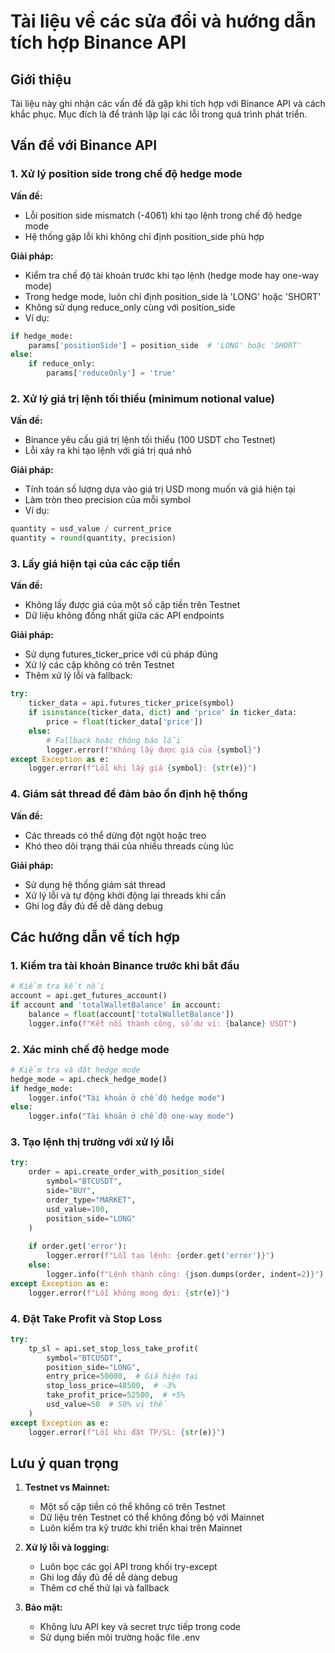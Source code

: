 # Tài liệu về các sửa đổi và hướng dẫn tích hợp Binance API

## Giới thiệu
Tài liệu này ghi nhận các vấn đề đã gặp khi tích hợp với Binance API và cách khắc phục. Mục đích là để tránh lặp lại các lỗi trong quá trình phát triển.

## Vấn đề với Binance API

### 1. Xử lý position side trong chế độ hedge mode

**Vấn đề:**
- Lỗi position side mismatch (-4061) khi tạo lệnh trong chế độ hedge mode
- Hệ thống gặp lỗi khi không chỉ định position_side phù hợp

**Giải pháp:**
- Kiểm tra chế độ tài khoản trước khi tạo lệnh (hedge mode hay one-way mode)
- Trong hedge mode, luôn chỉ định position_side là 'LONG' hoặc 'SHORT'
- Không sử dụng reduce_only cùng với position_side
- Ví dụ:
```python
if hedge_mode:
    params['positionSide'] = position_side  # 'LONG' hoặc 'SHORT'
else:
    if reduce_only:
        params['reduceOnly'] = 'true'
```

### 2. Xử lý giá trị lệnh tối thiểu (minimum notional value)

**Vấn đề:**
- Binance yêu cầu giá trị lệnh tối thiểu (100 USDT cho Testnet)
- Lỗi xảy ra khi tạo lệnh với giá trị quá nhỏ

**Giải pháp:**
- Tính toán số lượng dựa vào giá trị USD mong muốn và giá hiện tại
- Làm tròn theo precision của mỗi symbol
- Ví dụ:
```python
quantity = usd_value / current_price
quantity = round(quantity, precision)
```

### 3. Lấy giá hiện tại của các cặp tiền

**Vấn đề:**
- Không lấy được giá của một số cặp tiền trên Testnet
- Dữ liệu không đồng nhất giữa các API endpoints

**Giải pháp:**
- Sử dụng futures_ticker_price với cú pháp đúng
- Xử lý các cặp không có trên Testnet
- Thêm xử lý lỗi và fallback:
```python
try:
    ticker_data = api.futures_ticker_price(symbol)
    if isinstance(ticker_data, dict) and 'price' in ticker_data:
        price = float(ticker_data['price'])
    else:
        # Fallback hoặc thông báo lỗi
        logger.error(f"Không lấy được giá của {symbol}")
except Exception as e:
    logger.error(f"Lỗi khi lấy giá {symbol}: {str(e)}")
```

### 4. Giám sát thread để đảm bảo ổn định hệ thống

**Vấn đề:**
- Các threads có thể dừng đột ngột hoặc treo
- Khó theo dõi trạng thái của nhiều threads cùng lúc

**Giải pháp:**
- Sử dụng hệ thống giám sát thread
- Xử lý lỗi và tự động khởi động lại threads khi cần
- Ghi log đầy đủ để dễ dàng debug

## Các hướng dẫn về tích hợp

### 1. Kiểm tra tài khoản Binance trước khi bắt đầu
```python
# Kiểm tra kết nối
account = api.get_futures_account()
if account and 'totalWalletBalance' in account:
    balance = float(account['totalWalletBalance'])
    logger.info(f"Kết nối thành công, số dư ví: {balance} USDT")
```

### 2. Xác minh chế độ hedge mode
```python
# Kiểm tra và đặt hedge mode
hedge_mode = api.check_hedge_mode()
if hedge_mode:
    logger.info("Tài khoản ở chế độ hedge mode")
else:
    logger.info("Tài khoản ở chế độ one-way mode")
```

### 3. Tạo lệnh thị trường với xử lý lỗi
```python
try:
    order = api.create_order_with_position_side(
        symbol="BTCUSDT",
        side="BUY",
        order_type="MARKET",
        usd_value=100,
        position_side="LONG"
    )
    
    if order.get('error'):
        logger.error(f"Lỗi tạo lệnh: {order.get('error')}")
    else:
        logger.info(f"Lệnh thành công: {json.dumps(order, indent=2)}")
except Exception as e:
    logger.error(f"Lỗi không mong đợi: {str(e)}")
```

### 4. Đặt Take Profit và Stop Loss
```python
try:
    tp_sl = api.set_stop_loss_take_profit(
        symbol="BTCUSDT",
        position_side="LONG",
        entry_price=50000,  # Giá hiện tại
        stop_loss_price=48500,  # -3%
        take_profit_price=52500,  # +5%
        usd_value=50  # 50% vị thế
    )
except Exception as e:
    logger.error(f"Lỗi khi đặt TP/SL: {str(e)}")
```

## Lưu ý quan trọng

1. **Testnet vs Mainnet:**
   - Một số cặp tiền có thể không có trên Testnet
   - Dữ liệu trên Testnet có thể không đồng bộ với Mainnet
   - Luôn kiểm tra kỹ trước khi triển khai trên Mainnet

2. **Xử lý lỗi và logging:**
   - Luôn bọc các gọi API trong khối try-except
   - Ghi log đầy đủ để dễ dàng debug
   - Thêm cơ chế thử lại và fallback

3. **Bảo mật:**
   - Không lưu API key và secret trực tiếp trong code
   - Sử dụng biến môi trường hoặc file .env